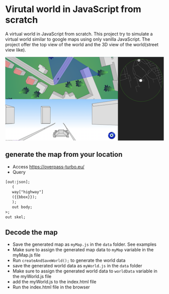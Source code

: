 # Virutal world in JavaScript from scratch

A virtual world in JavaScript from scratch. 
This project try to simulate a virtual world similar to google maps using only vanilla JavaScript. 
The project offer the top view of the world and the 3D view of the world(street view like).  

<img src="virtual-world.png">

## generate the map from your location
 - Access https://overpass-turbo.eu/
 - Query 
```
[out:json];
   (
   way["highway"]
   ({{bbox}});
   );
   out body;
>;
out skel;
```

## Decode the map
 - Save the generated map as `myMap.js` in the `data` folder. See examples
 - Make sure to assign the generated map data to `myMap` variable  in the myMap.js file
 - Run `createAndSaveWorld();` to generate the world data
 - save the generated world data as `myWorld.js` in the `data` folder
 - Make sure to assign the generated world data to `worldData` variable  in the myWorld.js file
 - add the myWorld.js to the index.html file
 - Run the index.html file in the browser